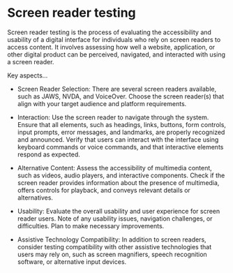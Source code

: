 # Screen reader testing 

Screen reader testing is the process of evaluating the accessibility and usability of a digital interface for individuals who rely on screen readers to access content. It involves assessing how well a website, application, or other digital product can be perceived, navigated, and interacted with using a screen reader.

Key aspects…

* Screen Reader Selection: There are several screen readers available, such as JAWS, NVDA, and VoiceOver. Choose the screen reader(s) that align with your target audience and platform requirements.

* Interaction: Use the screen reader to navigate through the system. Ensure that all elements, such as headings, links, buttons, form controls, input prompts, error messages, and landmarks, are properly recognized and announced. Verify that users can interact with the interface using keyboard commands or voice commands, and that interactive elements respond as expected.

* Alternative Content: Assess the accessibility of multimedia content, such as videos, audio players, and interactive components. Check if the screen reader provides information about the presence of multimedia, offers controls for playback, and conveys relevant details or alternatives.

* Usability: Evaluate the overall usability and user experience for screen reader users. Note of any usability issues, navigation challenges, or difficulties. Plan to make necessary improvements.

* Assistive Technology Compatibility: In addition to screen readers, consider testing compatibility with other assistive technologies that users may rely on, such as screen magnifiers, speech recognition software, or alternative input devices.

